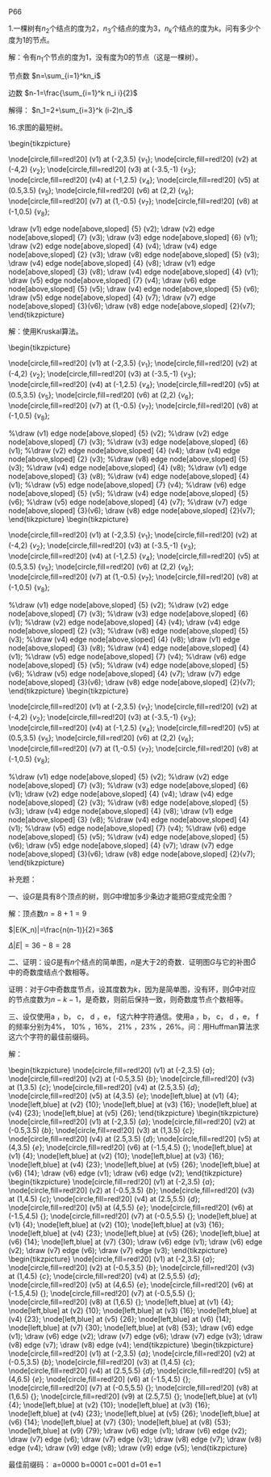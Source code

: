 P66

1.一棵树有$n_2$个结点的度为2，$n_3$个结点的度为3，$n_k$个结点的度为$k$。问有多少个度为1的节点。

解：令有$n_1$个节点的度为1，没有度为0的节点（这是一棵树）。

节点数
$n=\sum_{i=1}^kn_i$

边数
$n-1=\frac{\sum_{i=1}^k n_i i}{2}$

解得：
$n_1=2+\sum_{i=3}^k (i-2)n_i$

16.求图的最短树。

\begin{tikzpicture}

\node[circle,fill=red!20] (v1) at (-2,3.5) {$v_1$};
\node[circle,fill=red!20] (v2) at (-4,2) {$v_2$};
\node[circle,fill=red!20] (v3) at (-3.5,-1) {$v_3$};
\node[circle,fill=red!20] (v4) at (-1,2.5) {$v_4$};
\node[circle,fill=red!20] (v5) at (0.5,3.5) {$v_5$};
\node[circle,fill=red!20] (v6) at (2,2) {$v_6$};
\node[circle,fill=red!20] (v7) at (1,-0.5) {$v_7$};
\node[circle,fill=red!20] (v8) at (-1,0.5) {$v_8$};

\draw  (v1) edge node[above,sloped] {5}  (v2);
\draw  (v2) edge node[above,sloped] {7}  (v3);
\draw  (v3) edge node[above,sloped] {6} (v1);
\draw  (v2) edge node[above,sloped] {4}  (v4);
\draw  (v4) edge node[above,sloped] {2} (v3);
\draw  (v8) edge  node[above,sloped] {5} (v3);
\draw  (v4) edge  node[above,sloped] {4} (v8);
\draw  (v1) edge node[above,sloped] {3}  (v8);
\draw  (v4) edge node[above,sloped] {4} (v1);
\draw  (v5) edge node[above,sloped] {7} (v4);
\draw  (v6) edge node[above,sloped] {5} (v5);
\draw  (v4) edge node[above,sloped] {5} (v6);
\draw (v5) edge node[above,sloped] {4} (v7);
\draw  (v7) edge node[above,sloped] {3}(v6);
\draw  (v8) edge node[above,sloped] {2}(v7);
\end{tikzpicture}

解：使用Kruskal算法。

\begin{tikzpicture}

\node[circle,fill=red!20] (v1) at (-2,3.5) {$v_1$};
\node[circle,fill=red!20] (v2) at (-4,2) {$v_2$};
\node[circle,fill=red!20] (v3) at (-3.5,-1) {$v_3$};
\node[circle,fill=red!20] (v4) at (-1,2.5) {$v_4$};
\node[circle,fill=red!20] (v5) at (0.5,3.5) {$v_5$};
\node[circle,fill=red!20] (v6) at (2,2) {$v_6$};
\node[circle,fill=red!20] (v7) at (1,-0.5) {$v_7$};
\node[circle,fill=red!20] (v8) at (-1,0.5) {$v_8$};

%\draw  (v1) edge node[above,sloped] {5}  (v2);
%\draw  (v2) edge node[above,sloped] {7}  (v3);
%\draw  (v3) edge node[above,sloped] {6} (v1);
%\draw  (v2) edge node[above,sloped] {4}  (v4);
\draw  (v4) edge node[above,sloped] {2} (v3);
%\draw  (v8) edge  node[above,sloped] {5} (v3);
%\draw  (v4) edge  node[above,sloped] {4} (v8);
%\draw  (v1) edge node[above,sloped] {3}  (v8);
%\draw  (v4) edge node[above,sloped] {4} (v1);
%\draw  (v5) edge node[above,sloped] {7} (v4);
%\draw  (v6) edge node[above,sloped] {5} (v5);
%\draw  (v4) edge node[above,sloped] {5} (v6);
%\draw (v5) edge node[above,sloped] {4} (v7);
%\draw  (v7) edge node[above,sloped] {3}(v6);
\draw  (v8) edge node[above,sloped] {2}(v7);
\end{tikzpicture}
\begin{tikzpicture}

\node[circle,fill=red!20] (v1) at (-2,3.5) {$v_1$};
\node[circle,fill=red!20] (v2) at (-4,2) {$v_2$};
\node[circle,fill=red!20] (v3) at (-3.5,-1) {$v_3$};
\node[circle,fill=red!20] (v4) at (-1,2.5) {$v_4$};
\node[circle,fill=red!20] (v5) at (0.5,3.5) {$v_5$};
\node[circle,fill=red!20] (v6) at (2,2) {$v_6$};
\node[circle,fill=red!20] (v7) at (1,-0.5) {$v_7$};
\node[circle,fill=red!20] (v8) at (-1,0.5) {$v_8$};

%\draw  (v1) edge node[above,sloped] {5}  (v2);
%\draw  (v2) edge node[above,sloped] {7}  (v3);
%\draw  (v3) edge node[above,sloped] {6} (v1);
%\draw  (v2) edge node[above,sloped] {4}  (v4);
\draw  (v4) edge node[above,sloped] {2} (v3);
%\draw  (v8) edge  node[above,sloped] {5} (v3);
%\draw  (v4) edge  node[above,sloped] {4} (v8);
\draw  (v1) edge node[above,sloped] {3}  (v8);
%\draw  (v4) edge node[above,sloped] {4} (v1);
%\draw  (v5) edge node[above,sloped] {7} (v4);
%\draw  (v6) edge node[above,sloped] {5} (v5);
%\draw  (v4) edge node[above,sloped] {5} (v6);
%\draw (v5) edge node[above,sloped] {4} (v7);
\draw  (v7) edge node[above,sloped] {3}(v6);
\draw  (v8) edge node[above,sloped] {2}(v7);
\end{tikzpicture}
\begin{tikzpicture}

\node[circle,fill=red!20] (v1) at (-2,3.5) {$v_1$};
\node[circle,fill=red!20] (v2) at (-4,2) {$v_2$};
\node[circle,fill=red!20] (v3) at (-3.5,-1) {$v_3$};
\node[circle,fill=red!20] (v4) at (-1,2.5) {$v_4$};
\node[circle,fill=red!20] (v5) at (0.5,3.5) {$v_5$};
\node[circle,fill=red!20] (v6) at (2,2) {$v_6$};
\node[circle,fill=red!20] (v7) at (1,-0.5) {$v_7$};
\node[circle,fill=red!20] (v8) at (-1,0.5) {$v_8$};

%\draw  (v1) edge node[above,sloped] {5}  (v2);
%\draw  (v2) edge node[above,sloped] {7}  (v3);
%\draw  (v3) edge node[above,sloped] {6} (v1);
\draw  (v2) edge node[above,sloped] {4}  (v4);
\draw  (v4) edge node[above,sloped] {2} (v3);
%\draw  (v8) edge  node[above,sloped] {5} (v3);
\draw  (v4) edge  node[above,sloped] {4} (v8);
\draw  (v1) edge node[above,sloped] {3}  (v8);
%\draw  (v4) edge node[above,sloped] {4} (v1);
%\draw  (v5) edge node[above,sloped] {7} (v4);
%\draw  (v6) edge node[above,sloped] {5} (v5);
%\draw  (v4) edge node[above,sloped] {5} (v6);
\draw (v5) edge node[above,sloped] {4} (v7);
\draw  (v7) edge node[above,sloped] {3}(v6);
\draw  (v8) edge node[above,sloped] {2}(v7);
\end{tikzpicture}


补充题：

一、设$G$是具有8个顶点的树，则$G$中增加多少条边才能把$G$变成完全图？

解：顶点数$n=8+1=9$

$|E(K_n)|=\frac{n(n-1)}{2}=36$

$\Delta|E|=36-8=28$

二、证明：设$G$是有$n$个结点的简单图，$n$是大于2的奇数．证明图$G$与它的补图$\bar{G}$中的奇数度结点个数相等。

证明：对于$G$中奇数度节点，设其度数为$k$，因为是简单图，没有环，则$\bar{G}$中对应的节点度数为$n-k-1$，是奇数，则前后保持一致，则奇数度节点个数相等。

三、设仅使用a ，b， c， d ，e， f这六种字符通信。使用a ，b， c， d ，e， f 的频率分别为4\%， 10\% ，16\%， 21\% ，23\% ，26\%。问：用Huffman算法求这六个字符的最佳前缀码。

解：

\begin{tikzpicture}
\node[circle,fill=red!20] (v1) at (-2,3.5) {$a$};
\node[circle,fill=red!20] (v2) at (-0.5,3.5) {$b$};
\node[circle,fill=red!20] (v3) at (1,3.5) {$c$};
\node[circle,fill=red!20] (v4) at (2.5,3.5) {$d$};
\node[circle,fill=red!20] (v5) at (4,3.5) {$e$};
\node[left,blue] at (v1) {4};
\node[left,blue] at (v2) {10};
\node[left,blue] at (v3) {16};
\node[left,blue] at (v4) {23};
\node[left,blue] at (v5) {26};
\end{tikzpicture}
\begin{tikzpicture}
\node[circle,fill=red!20] (v1) at (-2,3.5) {$a$};
\node[circle,fill=red!20] (v2) at (-0.5,3.5) {$b$};
\node[circle,fill=red!20] (v3) at (1,3.5) {$c$};
\node[circle,fill=red!20] (v4) at (2.5,3.5) {$d$};
\node[circle,fill=red!20] (v5) at (4,3.5) {$e$};
\node[circle,fill=red!20] (v6) at (-1.5,4.5) {};
\node[left,blue] at (v1) {4};
\node[left,blue] at (v2) {10};
\node[left,blue] at (v3) {16};
\node[left,blue] at (v4) {23};
\node[left,blue] at (v5) {26};
\node[left,blue] at (v6) {14};
\draw  (v6) edge (v1);
\draw  (v6) edge (v2);
\end{tikzpicture}
\begin{tikzpicture}
\node[circle,fill=red!20] (v1) at (-2,3.5) {$a$};
\node[circle,fill=red!20] (v2) at (-0.5,3.5) {$b$};
\node[circle,fill=red!20] (v3) at (1,4.5) {$c$};
\node[circle,fill=red!20] (v4) at (2.5,5.5) {$d$};
\node[circle,fill=red!20] (v5) at (4,5.5) {$e$};
\node[circle,fill=red!20] (v6) at (-1.5,4.5) {};
\node[circle,fill=red!20] (v7) at (-0.5,5.5) {};
\node[left,blue] at (v1) {4};
\node[left,blue] at (v2) {10};
\node[left,blue] at (v3) {16};
\node[left,blue] at (v4) {23};
\node[left,blue] at (v5) {26};
\node[left,blue] at (v6) {14};
\node[left,blue] at (v7) {30};
\draw  (v6) edge (v1);
\draw  (v6) edge (v2);
\draw  (v7) edge (v6);
\draw  (v7) edge (v3);
\end{tikzpicture}
\begin{tikzpicture}
\node[circle,fill=red!20] (v1) at (-2,3.5) {$a$};
\node[circle,fill=red!20] (v2) at (-0.5,3.5) {$b$};
\node[circle,fill=red!20] (v3) at (1,4.5) {$c$};
\node[circle,fill=red!20] (v4) at (2.5,5.5) {$d$};
\node[circle,fill=red!20] (v5) at (4,6.5) {$e$};
\node[circle,fill=red!20] (v6) at (-1.5,4.5) {};
\node[circle,fill=red!20] (v7) at (-0.5,5.5) {};
\node[circle,fill=red!20] (v8) at (1,6.5) {};
\node[left,blue] at (v1) {4};
\node[left,blue] at (v2) {10};
\node[left,blue] at (v3) {16};
\node[left,blue] at (v4) {23};
\node[left,blue] at (v5) {26};
\node[left,blue] at (v6) {14};
\node[left,blue] at (v7) {30};
\node[left,blue] at (v8) {53};
\draw  (v6) edge (v1);
\draw  (v6) edge (v2);
\draw  (v7) edge (v6);
\draw  (v7) edge (v3);
\draw  (v8) edge (v7);
\draw  (v8) edge (v4);
\end{tikzpicture}
\begin{tikzpicture}
\node[circle,fill=red!20] (v1) at (-2,3.5) {$a$};
\node[circle,fill=red!20] (v2) at (-0.5,3.5) {$b$};
\node[circle,fill=red!20] (v3) at (1,4.5) {$c$};
\node[circle,fill=red!20] (v4) at (2.5,5.5) {$d$};
\node[circle,fill=red!20] (v5) at (4,6.5) {$e$};
\node[circle,fill=red!20] (v6) at (-1.5,4.5) {};
\node[circle,fill=red!20] (v7) at (-0.5,5.5) {};
\node[circle,fill=red!20] (v8) at (1,6.5) {};
\node[circle,fill=red!20] (v9) at (2.5,7.5) {};
\node[left,blue] at (v1) {4};
\node[left,blue] at (v2) {10};
\node[left,blue] at (v3) {16};
\node[left,blue] at (v4) {23};
\node[left,blue] at (v5) {26};
\node[left,blue] at (v6) {14};
\node[left,blue] at (v7) {30};
\node[left,blue] at (v8) {53};
\node[left,blue] at (v9) {79};
\draw  (v6) edge (v1);
\draw  (v6) edge (v2);
\draw  (v7) edge (v6);
\draw  (v7) edge (v3);
\draw  (v8) edge (v7);
\draw  (v8) edge (v4);
\draw  (v9) edge (v8);
\draw  (v9) edge (v5);
\end{tikzpicture}

最佳前缀码：
a=0000
b=0001
c=001
d=01
e=1